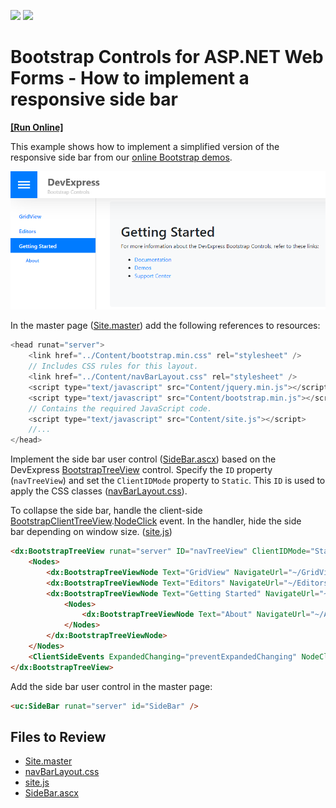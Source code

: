 <!-- default badges list -->
[![](https://img.shields.io/badge/Open_in_DevExpress_Support_Center-FF7200?style=flat-square&logo=DevExpress&logoColor=white)](https://supportcenter.devexpress.com/ticket/details/T605275)
[![](https://img.shields.io/badge/📖_How_to_use_DevExpress_Examples-e9f6fc?style=flat-square)](https://docs.devexpress.com/GeneralInformation/403183)
<!-- default badges end -->

# Bootstrap Controls for ASP.NET Web Forms - How to implement a responsive side bar
<!-- run online -->
**[[Run Online]](https://codecentral.devexpress.com/128549035/)**
<!-- run online end -->


This example shows how to implement a simplified version of the responsive side bar from our [online Bootstrap demos](https://demos.devexpress.com/bootstrap/).

![Side bar](side-bar.png)

In the master page ([Site.master](./CS/NavBarResponsive/Shared/Site.master)) add the following references to resources:

```js
<head runat="server">
    <link href="../Content/bootstrap.min.css" rel="stylesheet" />
    // Includes CSS rules for this layout.
    <link href="../Content/navBarLayout.css" rel="stylesheet" />
    <script type="text/javascript" src="Content/jquery.min.js"></script>
    <script type="text/javascript" src="Content/bootstrap.min.js"></script>
    // Contains the required JavaScript code.
    <script type="text/javascript" src="Content/site.js"></script>
    //...
</head>
```

Implement the side bar user control ([SideBar.ascx](./CS/NavBarResponsive/Shared/SideBar.ascx)) based on the DevExpress [BootstrapTreeView](https://demos.devexpress.com/Bootstrap/Navigation/TreeView.aspx) control. Specify the `ID` property (`navTreeView`) and set the `ClientIDMode` property to `Static`. This `ID` is used to apply the CSS classes ([navBarLayout.css](./CS/NavBarResponsive/Content/navBarLayout.css)). 

To collapse the side bar, handle the client-side [BootstrapClientTreeView](https://docs.devexpress.com/AspNetBootstrap/js-BootstrapClientTreeView._members).[NodeClick](https://docs.devexpress.com/AspNet/js-ASPxClientTreeView.NodeClick) event. In the handler, hide the side bar depending on window size. ([site.js](./CS/NavBarResponsive/Content/site.js))

```html
<dx:BootstrapTreeView runat="server" ID="navTreeView" ClientIDMode="Static" ClientInstanceName="navTreeView" ShowExpandButtons="false" >
    <Nodes>
        <dx:BootstrapTreeViewNode Text="GridView" NavigateUrl="~/GridView.aspx" IconCssClass="fas fa-th" />
        <dx:BootstrapTreeViewNode Text="Editors" NavigateUrl="~/Editors.aspx" IconCssClass="fas fa-edit" />
        <dx:BootstrapTreeViewNode Text="Getting Started" NavigateUrl="~/Default.aspx" IconCssClass="fas fa-question" Expanded="true">
            <Nodes>
                <dx:BootstrapTreeViewNode Text="About" NavigateUrl="~/About.aspx" />
            </Nodes>
        </dx:BootstrapTreeViewNode>
    </Nodes>
    <ClientSideEvents ExpandedChanging="preventExpandedChanging" NodeClick="onSideBarNodeClick" />
</dx:BootstrapTreeView>
```

Add the side bar user control in the master page:

```html
<uc:SideBar runat="server" id="SideBar" />
```


## Files to Review

* [Site.master](./CS/NavBarResponsive/Shared/Site.master)
* [navBarLayout.css](./CS/NavBarResponsive/Content/navBarLayout.css)
* [site.js](./CS/NavBarResponsive/Content/site.js)
* [SideBar.ascx](./CS/NavBarResponsive/Shared/SideBar.ascx)
